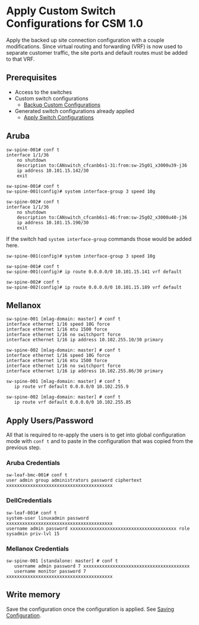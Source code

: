 # Apply Custom Switch Configurations for CSM 1.0

Apply the backed up site connection configuration with a couple modifications. Since virtual routing and forwarding (VRF) is now used to separate customer traffic, the site ports and default routes must be added to that VRF.

## Prerequisites

* Access to the switches
* Custom switch configurations
  * [Backup Custom Configurations](backup_custom_config.md)
* Generated switch configurations already applied
  * [Apply Switch Configurations](apply_switch_configs.md)

## Aruba

```text
sw-spine-001# conf t
interface 1/1/36
    no shutdown
    description to:CANswitch_cfcanb6s1-31:from:sw-25g01_x3000u39-j36
    ip address 10.101.15.142/30
    exit
```

```text
sw-spine-001# conf t
sw-spine-001(config)# system interface-group 3 speed 10g
```

```text
sw-spine-002# conf t
interface 1/1/36
    no shutdown
    description to:CANswitch_cfcanb6s1-46:from:sw-25g02_x3000u40-j36
    ip address 10.101.15.190/30
    exit
```

If the switch had `system interface-group` commands those would be added here.

```text
sw-spine-001(config)# system interface-group 3 speed 10g
```

```text
sw-spine-001# conf t
sw-spine-001(config)# ip route 0.0.0.0/0 10.101.15.141 vrf default
```

```text
sw-spine-002# conf t
sw-spine-002(config)# ip route 0.0.0.0/0 10.101.15.189 vrf default
```

## Mellanox

```text
sw-spine-001 [mlag-domain: master] # conf t
interface ethernet 1/16 speed 10G force
interface ethernet 1/16 mtu 1500 force
interface ethernet 1/16 no switchport force
interface ethernet 1/16 ip address 10.102.255.10/30 primary
```

```text
sw-spine-002 [mlag-domain: master] # conf t
interface ethernet 1/16 speed 10G force
interface ethernet 1/16 mtu 1500 force
interface ethernet 1/16 no switchport force
interface ethernet 1/16 ip address 10.102.255.86/30 primary
```

```text
sw-spine-001 [mlag-domain: master] # conf t
   ip route vrf default 0.0.0.0/0 10.102.255.9
```

```text
sw-spine-002 [mlag-domain: master] # conf t
   ip route vrf default 0.0.0.0/0 10.102.255.85
```

## Apply Users/Password

All that is required to re-apply the users is to get into global configuration mode with `conf t` and to paste in the configuration that was copied from the previous step.

### Aruba Credentials

```text
sw-leaf-bmc-001# conf t
user admin group administrators password ciphertext xxxxxxxxxxxxxxxxxxxxxxxxxxxxxxxxxxxxxxxx
```

### DellCredentials

```text
sw-leaf-001# conf t
system-user linuxadmin password xxxxxxxxxxxxxxxxxxxxxxxxxxxxxxxxxxxxxxxx
username admin password xxxxxxxxxxxxxxxxxxxxxxxxxxxxxxxxxxxxxxxx role sysadmin priv-lvl 15
```

### Mellanox Credentials

```text
sw-spine-001 [standalone: master] # conf t
   username admin password 7 xxxxxxxxxxxxxxxxxxxxxxxxxxxxxxxxxxxxxxxx
   username monitor password 7 xxxxxxxxxxxxxxxxxxxxxxxxxxxxxxxxxxxxxxxx
```

## Write memory

Save the configuration once the configuration is applied. See [Saving Configuration](saving_config.md).

